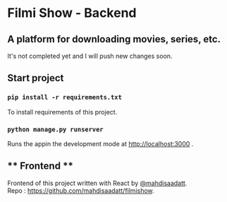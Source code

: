 # Filmi Show - Backend

## A platform for downloading movies, series, etc.

It's not completed yet and I will push new changes soon.

## Start project

### `pip install -r requirements.txt`

To install requirements of this project.

### `python manage.py runserver`

Runs the appin the development mode at [http://localhost:3000](http://localhost:3000) .

## ** Frontend **

Frontend of this project written with React by [@mahdisaadatt](https://github.com/mahdisaadatt).
<br>
Repo : https://github.com/mahdisaadatt/filmishow.
